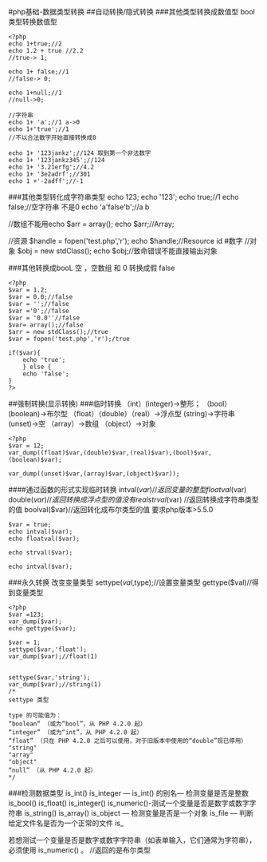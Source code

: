 #php基础-数据类型转换
##自动转换/隐式转换
###其他类型转换成数值型
bool类型转换数值型

```
<?php
echo 1+true;//2
echo 1.2 + true //2.2
//true-> 1;

echo 1+ false;//1
//false-> 0;

echo 1+null;//1
//null->0;

//字符串
echo 1+ 'a';//1 a->0 
echo 1+'true';//1 
//不以合法数字开始直接转换成0

echo 1+ '123jankz';//124 取到第一个非法数字
echo 1+ '123jankz345';//124
echo 1+ '3.21erfg';//4.2
echo 1+ '3e2adrf';//301
echo 1 +'-2adff';//-1

```
###其他类型转化成字符串类型
echo 123;
echo '123';
echo true;//1
echo false;//空字符串 不是0
echo 'a'false'b';//a b 

//数组不能用echo
$arr = array();
echo $arr;//Array;

//资源
$handle = fopen('test.php','r');
echo $handle;//Resource id #数字
//对象
$obj = new stdClass();
echo $obj;//致命错误不能直接输出对象

###其他转换成booL
空 ，空数组 和 0 转换成假  false
``` 
<?php
$var = 1.2;
$var = 0.0;//false
$var = '';//false
$var ='0';//false
$var = '0.0''//false
$var= array();//false
$arr = new stdClass();//true
$var = fopen('test.php','r');/true

if($var){
	echo 'true';
	} else {
	echo 'false';
}
?>
```


##强制转换(显示转换)
###临时转换
（int）(integer)->整形；
（bool）(boolean)->布尔型
（float）（double）（real）->浮点型
 (string)->字符串
 (unset)->空
（array）->数组
（object）->对象


```
<?php
$var = 12;
var_dump((float)$var,(double)$var,(real)$var),(bool)$var,(boolean)$var);

var_dump((unset)$var,(array)$var,(object)$var));
```

####通过函数的形式实现临时转换
intval($var) //返回变量的整型
floatval($var)
double($var)//返回转换成浮点型的值没有real
strval($var) //返回转换成字符串类型的值
boolval($var)//返回转化成布尔类型的值 要求php版本>5.5.0

```
$var = true;
echo intval($var);
echo floatval($var);

echo strval($var);

echo intval($var);

```
###永久转换
改变变量类型
settype($val,$type);//设置变量类型
gettype($val)//得到变量类型

```
<?php
$var =123;
var_dump($var);
echo gettype($var);

$var = 1;
settype($var,'float');
var_dump($var);//float(1)


settype($var,'string');
var_dump($var);//string(1)
/*
settype 类型

type 的可能值为：
“boolean” （或为“bool”，从 PHP 4.2.0 起）
“integer” （或为“int”，从 PHP 4.2.0 起）
“float” （只在 PHP 4.2.0 之后可以使用，对于旧版本中使用的“double”现已停用）
"string"
"array"
"object"
“null” （从 PHP 4.2.0 起）
*/
```
###检测数据类型
is_int() is_integer — is_int() 的别名— 检测变量是否是整数
is_bool()
is_float()
is_integer()
is_numeric()-测试一个变量是否是数字或数字字符串
is_string()
is_array()
is_object — 检测变量是否是一个对象
is_file — 判断给定文件名是否为一个正常的文件
is_

若想测试一个变量是否是数字或数字字符串（如表单输入，它们通常为字符串），必须使用 is_numeric() 。
//返回的是布尔类型



